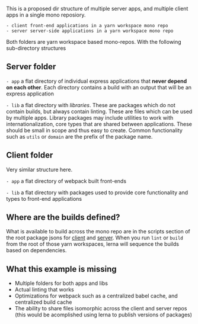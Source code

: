 This is a proposed dir structure of multiple server apps, and multiple client apps in a single mono reposiory.



```
- client front-end applications in a yarn workspace mono repo
- server server-side applications in a yarn workspace mono repo
```


Both folders are yarn workspace based mono-repos. With the following sub-directory structures

## Server folder

 `- app` a flat directory of individual express applications that **never depend on each other**. Each directory contains a build with an output that will be an express application

 `- lib` a flat directory with *libraries*. These are packages which do not contain builds, but always contain linting. These are files which can be used by multiple apps. Library packages may include utilities to work with internationalization, core types that are shared between applications. These should be small in scope and thus easy to create. Common functionality such as `utils` or `domain` are the prefix of the package name.


 ## Client folder

 Very similar structure here.

 `- app` a flat directory of webpack built front-ends

 `- lib` a flat directory with packages used to provide core functionality and types to front-end applications


 ## Where are the builds defined?

 What is available to build across the mono repo are in the scripts section of the root package jsons for [client](./client/package.json) and [server](./server/package.json). When you run `lint` or `build` from the root of those yarn workspaces, lerna will sequence the builds based on dependencies.

 ## What this example is missing

 * Multiple folders for both apps and libs
 * Actual linting that works
 * Optimizations for webpack such as a centralized babel cache, and centralized build cache
 * The ability to share files isomorphic across the client and server repos (this would be acomplished using lerna to publish versions of packages)